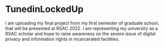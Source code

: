 # TunedinLockedUp
I am uploading my final project from my first semester of graduate school, that will be presented at RSAC 2022.  I am representing my university as a RSAC scholar and hope to raise awareness on the severe issue of digital privacy and information rights in incarcerated facilities.
